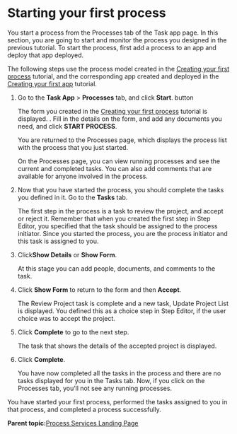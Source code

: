 # Starting your first process

You start a process from the Processes tab of the Task app page. In this section, you are going to start and monitor the process you designed in the previous tutorial. To start the process, first add a process to an app and deploy that app deployed.

The following steps use the process model created in the [Creating your first process](creating_your_first_process.md) tutorial, and the corresponding app created and deployed in the [Creating your first app](creating_your_first_app.md) tutorial.

1.  Go to the **Task App** \> **Processes** tab, and click **Start**. button

    The form you created in the [Creating your first process](creating_your_first_process.md) tutorial is displayed. . Fill in the details on the form, and add any documents you need, and click **START PROCESS**.

    You are returned to the Processes page, which displays the process list with the process that you just started.

    On the Processes page, you can view running processes and see the current and completed tasks. You can also add comments that are available for anyone involved in the process.

2.  Now that you have started the process, you should complete the tasks you defined in it. Go to the **Tasks** tab.

    The first step in the process is a task to review the project, and accept or reject it. Remember that when you created the first step in Step Editor, you specified that the task should be assigned to the process initiator. Since you started the process, you are the process initiator and this task is assigned to you.

3.  Click**Show Details** or **Show Form**.

    At this stage you can add people, documents, and comments to the task.

4.  Click **Show Form** to return to the form and then **Accept**.

    The Review Project task is complete and a new task, Update Project List is displayed. You defined this as a choice step in Step Editor, if the user choice was to accept the project.

5.  Click **Complete** to go to the next step.

    The task that shows the details of the accepted project is displayed.

6.  Click **Complete**.

    You have now completed all the tasks in the process and there are no tasks displayed for you in the Tasks tab. Now, if you click on the Processes tab, you’ll not see any running processes.


You have started your first process, performed the tasks assigned to you in that process, and completed a process successfully.

**Parent topic:**[Process Services Landing Page](../concepts/Landing-page.md)

